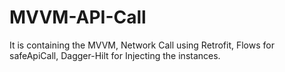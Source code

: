 # MVVM-API-Call

It is containing the MVVM, Network Call using Retrofit, Flows for safeApiCall, Dagger-Hilt for Injecting the instances.
